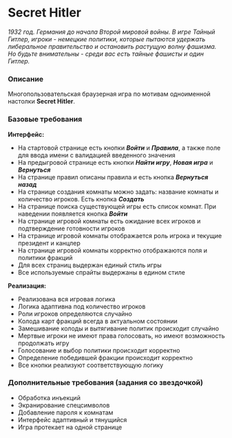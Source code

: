 # Secret Hitler
_1932 год. Германия до начала Второй мировой войны.
В игре Тайный Гитлер, игроки - немецкие политики,
которые пытаются удержать либеральное правительство
и остановить растущую волну фашизма. Но будьте
внимательны - среди вас есть тайные фашисты и один
Гитлер._

### Описание
Многопользовательская браузерная игра по мотивам одноименной
настолки **Secret Hitler**.  

### Базовые требования
**Интерфейс:**
- На стартовой странице есть кнопки **_Войти_** и **_Правила_**, а также поле для ввода имени с валидацией введенного значения
- На предыгровой странице есть кнопки **_Найти игру_**, **_Новая игра_** и _**Вернуться**_
- На странице правил описаны правила и есть кнопка **_Вернуться назад_**
- На странице создания комнаты можно задать: название комнаты и количество игроков. Есть кнопка **_Создать_**
- На странице поиска существующей игры есть список комнат. При наведении появляется кнопка **_Войти_**
- На странице игровой комнаты есть ожидание всех игроков и подтверждение готовности игроков
- На странице игровой комнаты отображается роль игрока и текущие президент и канцлер
- На странице игровой комнаты корректно отображаются поля и политики фракций
- Для всех страниц выдержан единый стиль игры
- Все используемые спрайты выдержаны в едином стиле

**Реализация:**
- Реализована вся игровая логика
- Логика адаптивна под количество игроков
- Роли игроков определяются случайно
- Колода карт фракций всегда в актуальном состоянии
- Замешивание колоды и вытягивание политик происходит случайно
- Мертвые игроки не имеют права голосовать, но имеют возможность продолжать игру
- Голосование и выбор политики происходит корректно
- Определение победившей фракции происходит корректно
- Все кнопки реализуют соответствующую логику

### Дополнительные требования (задания со звездочкой)
- Обработка инъекций
- Экранирование спецсимволов
- Добавление пароля к комнатам
- Интерфейс адаптивный и тянущийся
- Игра протекает на одной странице

